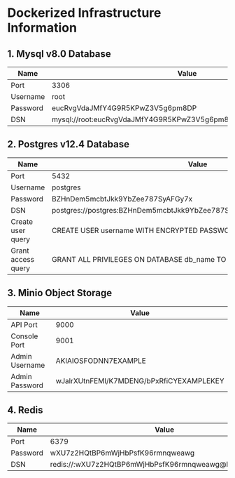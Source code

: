 # Dockerized Infrastructure Information

## 1. Mysql v8.0 Database

|Name|Value|
|----|------|
|Port|3306|
|Username|root|
|Password|eucRvgVdaJMfY4G9R5KPwZ3V5g6pm8DP|
|DSN|mysql://root:eucRvgVdaJMfY4G9R5KPwZ3V5g6pm8DP@localhost:3306/`your_db`|

## 2. Postgres v12.4 Database

|Name|Value|
|----|------|
|Port|5432|
|Username|postgres|
|Password|BZHnDem5mcbtJkk9YbZee787SyAFGy7x|
|DSN|postgres://postgres:BZHnDem5mcbtJkk9YbZee787SyAFGy7x@localhost:5432/`your_db`|
|Create user query|CREATE USER username WITH ENCRYPTED PASSWORD 'user_password';|
|Grant access query|GRANT ALL PRIVILEGES ON DATABASE db_name TO username;|

## 3. Minio Object Storage

|Name|Value|
|----|------|
|API Port|9000|
|Console Port|9001|
|Admin Username|AKIAIOSFODNN7EXAMPLE|
|Admin Password|wJalrXUtnFEMI/K7MDENG/bPxRfiCYEXAMPLEKEY|

## 4. Redis

|Name|Value|
|----|------|
|Port|6379|
|Password|wXU7z2HQtBP6mWjHbPsfK96rmnqweawg|
|DSN|redis://:wXU7z2HQtBP6mWjHbPsfK96rmnqweawg@localhost:6379/|